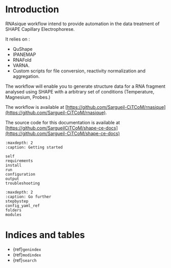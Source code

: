 # Introduction 

RNAsique workflow intend to provide automation in the data treatment of SHAPE Capillary Electrophorese.

It relies on : 

- QuShape
- IPANEMAP
- RNAFold
- VARNA. 
- Custom scripts for file conversion, reactivity normalization and aggregation.

The workflow will enable you to generate structure data for a RNA fragment analysed using SHAPE with a arbitrary set of conditions (Temperature, Magnesium, Probes.)

The workflow is available at [https://github.com/Sargueil-CiTCoM/rnasique](https://github.com/Sargueil-CiTCoM/rnasique).

The source code for this documentation is available at [https://github.com/SargueilCiTCoM/shape-ce-docs](https://github.com/Sargueil-CiTCoM/shape-ce-docs)

```{toctree}
:maxdepth: 2
:caption: Getting started

self
requirements
install
run
configuration
output
troubleshooting
```

```{toctree}
:maxdepth: 2
:caption: Go further
stepbystep
config_yaml_ref
folders
modules

```


Indices and tables
==================

* {ref}`genindex`
* {ref}`modindex`
* {ref}`search`
